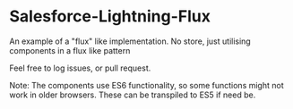 # Salesforce-Lightning-Flux
An example of a "flux" like implementation. No store, just utilising components in a flux like pattern

Feel free to log issues, or pull request.

Note: The components use ES6 functionality, so some functions might not work in older browsers. These can be transpiled to ES5 if need be.
